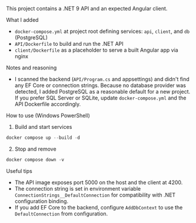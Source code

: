 This project contains a .NET 9 API and an expected Angular client.

What I added

- `docker-compose.yml` at project root defining services: `api`, `client`, and `db` (PostgreSQL)
- `API/Dockerfile` to build and run the .NET API
- `client/Dockerfile` as a placeholder to serve a built Angular app via nginx

Notes and reasoning

- I scanned the backend (`API/Program.cs` and appsettings) and didn't find any EF Core or connection strings. Because no database provider was detected, I added PostgreSQL as a reasonable default for a new project. If you prefer SQL Server or SQLite, update `docker-compose.yml` and the API Dockerfile accordingly.

How to use (Windows PowerShell)

1. Build and start services

```powershell
docker compose up --build -d
```

2. Stop and remove

```powershell
docker compose down -v
```

Useful tips

- The API image exposes port 5000 on the host and the client at 4200.
- The connection string is set in environment variable `ConnectionStrings__DefaultConnection` for compatibility with .NET configuration binding.
- If you add EF Core to the backend, configure `AddDbContext` to use the `DefaultConnection` from configuration.

